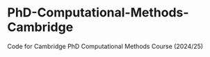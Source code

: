 # PhD-Computational-Methods-Cambridge
Code for Cambridge PhD Computational Methods Course (2024/25) 
